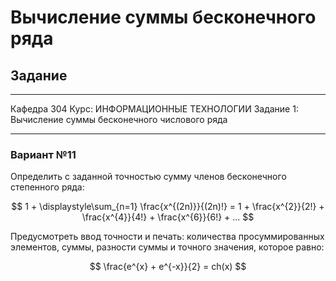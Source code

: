 # Вычисление суммы бесконечного ряда

## Задание

---

Кафедра 304    Курс: ИНФОРМАЦИОННЫЕ ТЕХНОЛОГИИ
Задание 1: Вычисление суммы бесконечного числового ряда

---

### Вариант №11

Определить с заданной точностью сумму членов бесконечного степенного ряда:

$$ 1 + \displaystyle\sum_{n=1} \frac{x^{(2n)}}{(2n)!} = 1 + \frac{x^{2}}{2!} + \frac{x^{4}}{4!} + \frac{x^{6}}{6!} + ... $$

Предусмотреть ввод точности и печать: количества просуммированных элементов, суммы, разности суммы и точного значения, которое равно:

$$ \frac{e^{x} + e^{-x}}{2} = ch(x) $$
